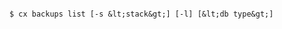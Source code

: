 <!-- layout:code post: backups_usage -->

```

$ cx backups list [-s &lt;stack&gt;] [-l] [&lt;db type&gt;]

```
